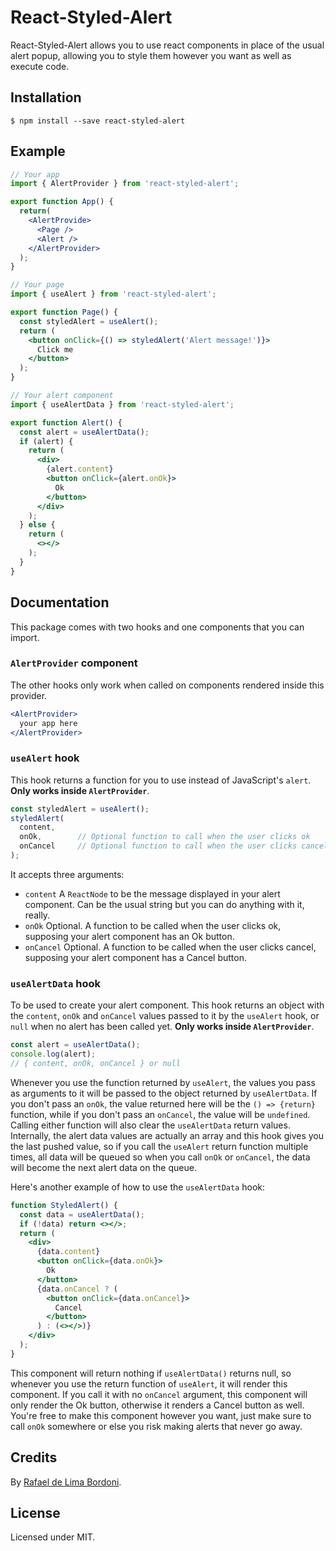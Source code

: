 # React-Styled-Alert

React-Styled-Alert allows you to use react components in place of the usual alert popup, allowing you to style them however you want as well as execute code.

## Installation

```
$ npm install --save react-styled-alert
```

## Example

```jsx
// Your app
import { AlertProvider } from 'react-styled-alert';

export function App() {
  return(
    <AlertProvide>
      <Page />
      <Alert />
    </AlertProvider>
  );
}

// Your page
import { useAlert } from 'react-styled-alert';

export function Page() {
  const styledAlert = useAlert();
  return (
    <button onClick={() => styledAlert('Alert message!')}>
      Click me
    </button>
  );
}

// Your alert component
import { useAlertData } from 'react-styled-alert';

export function Alert() {
  const alert = useAlertData();
  if (alert) {
    return (
      <div>
        {alert.content}
        <button onClick={alert.onOk}>
          Ok
        </button>
      </div>
    );
  } else {
    return (
      <></>
    );
  }
}
```

## Documentation

This package comes with two hooks and one components that you can import.

### `AlertProvider` component

The other hooks only work when called on components rendered inside this provider.

```jsx
<AlertProvider>
  your app here
</AlertProvider>
```

### `useAlert` hook

This hook returns a function for you to use instead of JavaScript's `alert`. __Only works inside `AlertProvider`__.

```jsx
const styledAlert = useAlert();
styledAlert(
  content,
  onOk,        // Optional function to call when the user clicks ok
  onCancel     // Optional function to call when the user clicks cancel
);
```

It accepts three arguments:
- `content`
  A `ReactNode` to be the message displayed in your alert component. Can be the usual string but you can do anything with it, really.
- `onOk`
  Optional. A function to be called when the user clicks ok, supposing your alert component has an Ok button.
- `onCancel`
  Optional. A function to be called when the user clicks cancel, supposing your alert component has a Cancel button.

### `useAlertData` hook

To be used to create your alert component. This hook returns an object with the `content`, `onOk` and `onCancel` values passed to it by the `useAlert` hook, or `null` when no alert has been called yet. __Only works inside `AlertProvider`__.

```jsx
const alert = useAlertData();
console.log(alert);
// { content, onOk, onCancel } or null
```

Whenever you use the function returned by `useAlert`, the values you pass as arguments to it will be passed to the object returned by `useAlertData`. If you don't pass an `onOk`, the value returned here will be the `() => {return}` function, while if you don't pass an `onCancel`, the value will be `undefined`. Calling either function will also clear the `useAlertData` return values. Internally, the alert data values are actually an array and this hook gives you the last pushed value, so if you call the `useAlert` return function multiple times, all data will be queued so when you call `onOk` or `onCancel`, the data will become the next alert data on the queue.

Here's another example of how to use the `useAlertData` hook:

```jsx
function StyledAlert() {
  const data = useAlertData();
  if (!data) return <></>;
  return (
    <div>
      {data.content}
      <button onClick={data.onOk}>
        Ok
      </button>
      {data.onCancel ? (
        <button onClick={data.onCancel}>
          Cancel
        </button>
      ) : (<></>)}
    </div>
  );
}
```

This component will return nothing if `useAlertData()` returns null, so whenever you use the return function of `useAlert`, it will render this component. If you call it with no `onCancel` argument, this component will only render the Ok button, otherwise it renders a Cancel button as well. You're free to make this component however you want, just make sure to call `onOk` somewhere or else you risk making alerts that never go away.

## Credits

By [Rafael de Lima Bordoni](https://www.github.com/eldskald).

## License

Licensed under MIT.
